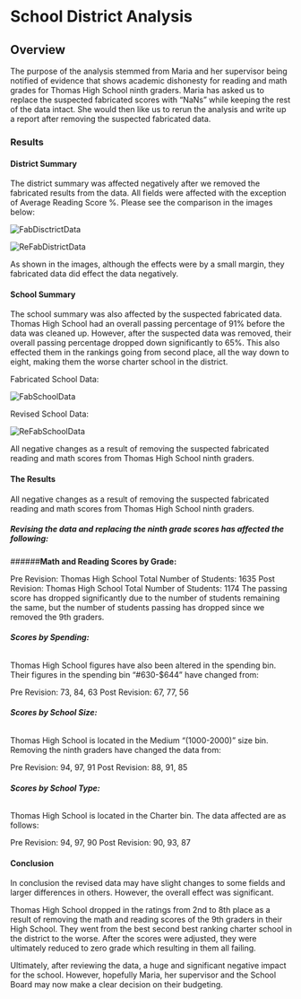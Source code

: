 # **School District Analysis**

## **Overview**

The purpose of the analysis stemmed from Maria and her supervisor being notified of evidence that shows academic dishonesty for reading and math grades for Thomas High School ninth graders. Maria has asked us to replace the suspected fabricated scores with “NaNs” while keeping the rest of the data intact. She would then like us to rerun the analysis and write up a report after removing the suspected fabricated data. 

### **Results**

#### **District Summary**

The district summary was affected negatively after we removed the fabricated results from the data. All fields were affected with the exception of Average Reading Score %. Please see the comparison in the images below:

![FabDisctrictData](https://github.com/rainmannyc/School_District_Analysis/blob/a94f1627a189db5f699cc3dc75cd8e9e8c4cb316/fabdistrictdata.png)

![ReFabDistrictData](https://github.com/rainmannyc/School_District_Analysis/blob/a94f1627a189db5f699cc3dc75cd8e9e8c4cb316/refabdistrictdata.png)

As shown in the images, although the effects were by a small margin, they fabricated data did effect the data negatively. 

#### **School Summary**

The school summary was also affected by the suspected fabricated data. Thomas High School had an overall passing percentage of 91% before the data was cleaned up. However, after the suspected data was removed, their overall passing percentage dropped down significantly to 65%. This also effected them in the rankings going from second place, all the way down to eight, making them the worse charter school in the district. 

Fabricated School Data:

![FabSchoolData](https://github.com/rainmannyc/School_District_Analysis/blob/a94f1627a189db5f699cc3dc75cd8e9e8c4cb316/fabschooldata.png)


Revised School Data:

![ReFabSchoolData](https://github.com/rainmannyc/School_District_Analysis/blob/a94f1627a189db5f699cc3dc75cd8e9e8c4cb316/refabschooldata.png)

All negative changes as a  result of removing the suspected fabricated reading and math scores from Thomas High School ninth graders. 


#### **The Results**

All negative changes as a  result of removing the suspected fabricated reading and math scores from Thomas High School ninth graders. 

##### **Revising the data and replacing the ninth grade scores has affected the following:**

######**Math and Reading Scores by Grade:**

Pre Revision: Thomas High School Total Number of Students:  1635
Post Revision: Thomas High School Total Number of Students: 1174
The passing score has dropped significantly due to the number of students remaining the same, but the number of students passing has dropped since we removed the 9th graders.

###### **Scores by Spending:**

Thomas High School figures have also been altered in the spending bin. Their figures in the spending bin “#630-$644” have changed from:

Pre Revision: 73, 84, 63
Post Revision: 67, 77, 56
 
###### **Scores by School Size:**

Thomas High School is located in the Medium “(1000-2000)” size bin. Removing the ninth graders have changed the data from:

Pre Revision: 94, 97, 91
Post Revision: 88, 91, 85

###### **Scores by School Type:** 

Thomas High School is located in the Charter bin. The data affected are as follows:

Pre Revision: 94, 97, 90
Post Revision: 90, 93, 87

#### **Conclusion**

In conclusion the revised data may have slight changes to some fields and larger differences in others. However, the overall effect was significant.

Thomas High School dropped in the ratings from 2nd to 8th place as a result of removing the math and reading scores of the 9th graders in their High School. They went from the best second best ranking charter school in the district to the worse. After the scores were adjusted, they were ultimately reduced to zero grade which resulting in them all failing.

Ultimately, after reviewing the data, a huge and significant negative impact for the school. However, hopefully Maria, her supervisor and the School Board may now make a clear decision on their budgeting. 

